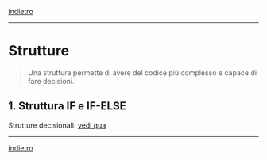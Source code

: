 [indietro](/SecondoAnno/index.md)

---

# Strutture
> Una struttura permette di avere del codice più complesso e capace di fare decisioni.

## 1. Struttura IF e IF-ELSE
Strutture decisionali: [vedi qua](./struttura_if.md)

---

[indietro](/SecondoAnno/index.md)